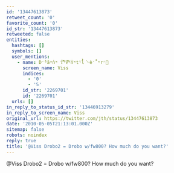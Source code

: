 ```yaml
---
id: '13447613873'
retweet_count: '0'
favorite_count: '0'
id_str: '13447613873'
retweeted: false
entities:
  hashtags: []
  symbols: []
  user_mentions:
    - name: D̒̕ᵈăᵃn̕ᶰ Ť̾̾̓͐͒͠ᵗe͗̑́̋̂́͡ᵉn̅ᶰtᵗl̀̓͘ᶫe̓̒̂̚ᵉrʳ🫡
      screen_name: Viss
      indices:
        - '0'
        - '5'
      id_str: '2269701'
      id: '2269701'
  urls: []
in_reply_to_status_id_str: '13446913279'
in_reply_to_screen_name: Viss
original_url: https://twitter.com/jth/status/13447613873
date: '2010-05-05T21:13:01.000Z'
sitemap: false
robots: noindex
reply: true
title: '@Viss Drobo2 = Drobo w/fw800? How much do you want?'
---
```


@Viss Drobo2 = Drobo w/fw800? How much do you want?